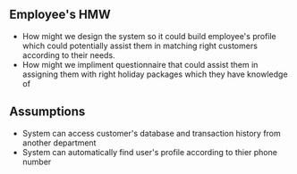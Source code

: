 ## Employee's HMW
* How might we design the system so it could build employee's profile which could potentially assist them in matching right customers according to their needs.
* How might we impliment questionnaire that could assist them in assigning them with right holiday packages which they have knowledge of

## Assumptions
* System can access customer's database and transaction history from another department 
* System can automatically find user's profile according to thier phone number

